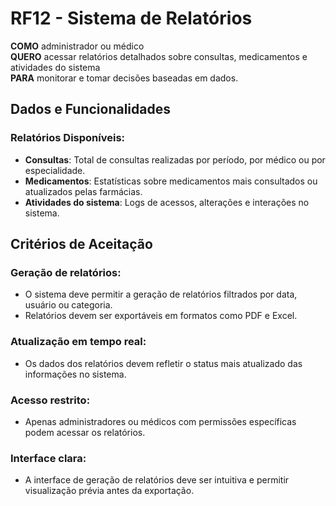 # RF12 - Sistema de Relatórios

**COMO** administrador ou médico  
**QUERO** acessar relatórios detalhados sobre consultas, medicamentos e atividades do sistema  
**PARA** monitorar e tomar decisões baseadas em dados.

## Dados e Funcionalidades

### Relatórios Disponíveis:
- **Consultas**: Total de consultas realizadas por período, por médico ou por especialidade.
- **Medicamentos**: Estatísticas sobre medicamentos mais consultados ou atualizados pelas farmácias.
- **Atividades do sistema**: Logs de acessos, alterações e interações no sistema.

## Critérios de Aceitação

### Geração de relatórios:
- O sistema deve permitir a geração de relatórios filtrados por data, usuário ou categoria.
- Relatórios devem ser exportáveis em formatos como PDF e Excel.

### Atualização em tempo real:
- Os dados dos relatórios devem refletir o status mais atualizado das informações no sistema.

### Acesso restrito:
- Apenas administradores ou médicos com permissões específicas podem acessar os relatórios.

### Interface clara:
- A interface de geração de relatórios deve ser intuitiva e permitir visualização prévia antes da exportação.
